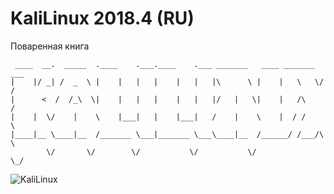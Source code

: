 # KaliLinux 2018.4 (RU)
Поваренная книга
```
 ____  __.  _____  .____    .___.____    .___ _______   ____ _______  ___
|    |/ _| /  _  \ |    |   |   |    |   |   |\      \ |    |   \   \/  /
|      <  /  /_\  \|    |   |   |    |   |   |/   |   \|    |   /\     / 
|    |  \/    |    \    |___|   |    |___|   /    |    \    |  / /     \ 
|____|__ \____|__  /_______ \___|_______ \___\____|__  /______/ /___/\  \
        \/       \/        \/           \/           \/               \_/
```
![KaliLinux](https://i.imgur.com/6i1mF8T.jpg)
